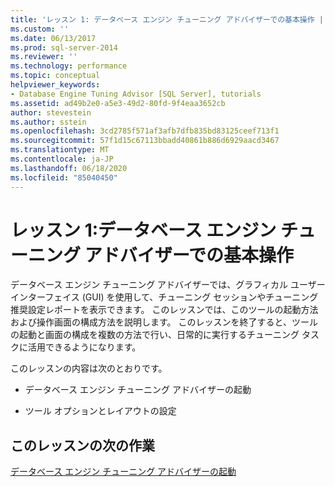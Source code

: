 ```yaml
---
title: 'レッスン 1: データベース エンジン チューニング アドバイザーでの基本操作 | Microsoft Docs'
ms.custom: ''
ms.date: 06/13/2017
ms.prod: sql-server-2014
ms.reviewer: ''
ms.technology: performance
ms.topic: conceptual
helpviewer_keywords:
- Database Engine Tuning Advisor [SQL Server], tutorials
ms.assetid: ad49b2e0-a5e3-49d2-80fd-9f4eaa3652cb
author: stevestein
ms.author: sstein
ms.openlocfilehash: 3cd2785f571af3afb7dfb835bd83125ceef713f1
ms.sourcegitcommit: 57f1d15c67113bbadd40861b886d6929aacd3467
ms.translationtype: MT
ms.contentlocale: ja-JP
ms.lasthandoff: 06/18/2020
ms.locfileid: "85040450"
---
```

# <a name="lesson-1-basic-navigation-in-database-engine-tuning-advisor"></a>レッスン 1:データベース エンジン チューニング アドバイザーでの基本操作
  データベース エンジン チューニング アドバイザーでは、グラフィカル ユーザー インターフェイス (GUI) を使用して、チューニング セッションやチューニング推奨設定レポートを表示できます。 このレッスンでは、このツールの起動方法および操作画面の構成方法を説明します。 このレッスンを終了すると、ツールの起動と画面の構成を複数の方法で行い、日常的に実行するチューニング タスクに活用できるようになります。  
  
 このレッスンの内容は次のとおりです。  
  
-   データベース エンジン チューニング アドバイザーの起動  
  
-   ツール オプションとレイアウトの設定  
  
## <a name="next-task-in-this-lesson"></a>このレッスンの次の作業  
 [データベース エンジン チューニング アドバイザーの起動](../../relational-databases/performance/database-engine-tuning-advisor.md)  
  
  
